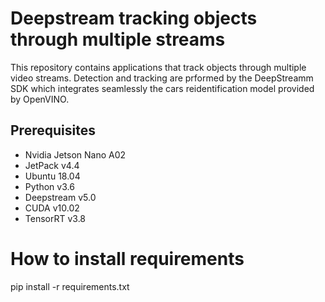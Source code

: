 # Deepstream tracking objects through multiple streams

This repository contains applications that track objects through multiple video streams. Detection and tracking are prformed by the DeepStreamm SDK which integrates seamlessly the cars reidentification model provided by OpenVINO.

## Prerequisites

- Nvidia Jetson Nano A02
- JetPack v4.4
- Ubuntu 18.04
- Python v3.6
- Deepstream v5.0
- CUDA v10.02
- TensorRT v3.8

# How to install requirements

pip install -r requirements.txt






